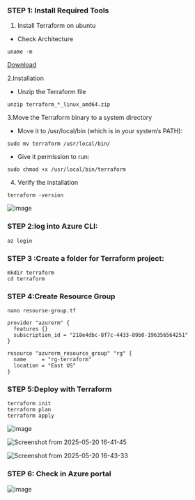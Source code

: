 ### STEP 1: Install Required Tools
1. Install Terraform on ubuntu

- Check Architecture
```
uname -m
```   
[Download](https://developer.hashicorp.com/terraform/downloads)

2.Installation
- Unzip the Terraform file
```
unzip terraform_*_linux_amd64.zip
```
3.Move the Terraform binary to a system directory

- Move it to /usr/local/bin (which is in your system’s PATH):
```
sudo mv terraform /usr/local/bin/
```
- Give it permission to run:
```
sudo chmod +x /usr/local/bin/terraform
```
4. Verify the installation
```
terraform -version
```
![image](https://github.com/user-attachments/assets/7e13c99e-c0c4-43b4-90b4-80aa5e99b4e0)

### STEP 2:log into Azure CLI:
```
az login
```
### STEP 3 :Create a folder for Terraform project:
```
mkdir terraform
cd terraform
```
### STEP 4:Create Resource Group
```
nano resourse-group.tf
```
```
provider "azurerm" {
  features {}
  subscription_id = "218e4dbc-8f7c-4433-89b0-196356564251"
}

resource "azurerm_resource_group" "rg" {
  name     = "rg-terraform"
  location = "East US"
}
```
### STEP 5:Deploy with Terraform
```
terraform init
terraform plan
terraform apply
```
![image](https://github.com/user-attachments/assets/48125822-f6d2-4601-97dd-3b6de5bc7c17)

![Screenshot from 2025-05-20 16-41-45](https://github.com/user-attachments/assets/9fd16e8b-f76b-4435-8b3e-82056db93327)

![Screenshot from 2025-05-20 16-43-33](https://github.com/user-attachments/assets/a0de5513-7638-49c7-8c29-daf90966d9de)

### STEP 6: Check in Azure portal
![image](https://github.com/user-attachments/assets/f21d2cc5-83aa-4d23-b93b-7e16448a10bb)




